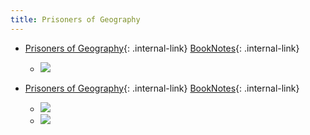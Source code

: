 ```yaml
---
title: Prisoners of Geography
---
```



- [Prisoners of Geography](/prisoners-of-geography){: .internal-link} [BookNotes](/booknotes){: .internal-link}
    - ![](https://firebasestorage.googleapis.com/v0/b/firescript-577a2.appspot.com/o/imgs%2Fapp%2FDoomHammer%2FJOzUSaOBSG.png?alt=media&token=304b6a16-cc5c-49ef-bc52-2ed186a9eaad)


- [Prisoners of Geography](/prisoners-of-geography){: .internal-link} [BookNotes](/booknotes){: .internal-link}
    - ![](https://firebasestorage.googleapis.com/v0/b/firescript-577a2.appspot.com/o/imgs%2Fapp%2FDoomHammer%2F96KnKaDZmt.png?alt=media&token=2a834b4d-e98c-4cdf-9266-4abb322e7209)
    - ![](https://firebasestorage.googleapis.com/v0/b/firescript-577a2.appspot.com/o/imgs%2Fapp%2FDoomHammer%2FzZXXhRlc0-.png?alt=media&token=9770789c-376a-4434-8843-2d5905587db2)


